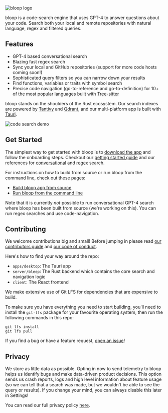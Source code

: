 <picture>
  <source media="(prefers-color-scheme: dark)" srcset="https://assets.bloop.ai/bloop_github_logo_dark.png">
  <img alt="bloop logo" src="https://assets.bloop.ai/bloop_github_logo_light.png">
</picture>

bloop is a code-search engine that uses GPT-4 to answer questions about your code. Search both your local and remote repositories with natural language, regex and filtered queries.

## Features

- GPT-4 based conversational search
- Blazing fast regex search
- Sync your local and GitHub repositories (support for more code hosts coming soon!)
- Sophisticated query filters so you can narrow down your results
- Find functions, variables or traits with symbol search
- Precise code navigation (go-to-reference and go-to-definition) for 10+ of the most popular languages built with [Tree-sitter](https://tree-sitter.github.io/tree-sitter/)

bloop stands on the shoulders of the Rust ecosystem. Our search indexes are powered by [Tantivy](https://github.com/quickwit-oss/tantivy) and [Qdrant](https://github.com/qdrant/qdrant), and our multi-platform app is built with [Tauri](https://github.com/tauri-apps/tauri).

![code search demo](https://assets.bloop.ai/bloop_gpt4_short.gif)

## Get Started

The simplest way to get started with bloop is to [download the app](https://github.com/BloopAI/bloop/releases) and follow the onboarding steps. Checkout our [getting started guide](https://bloop.ai/docs/getting-started) and our references for [conversational](https://bloop.ai/docs/natural-language-queries) and [regex](https://bloop.ai/docs/regex-queries) search.

For instructions on how to build from source or run bloop from the command line, check out these pages:

- [Build bloop app from source](./apps/desktop/README.md)
- [Run bloop from the command line](./server/README.md)

Note that it is currently _not_ possible to run conversational GPT-4 search where bloop has been built from source (we're working on this). You can run regex searches and use code-navigation.

## Contributing

We welcome contributions big and small! Before jumping in please read [our contributors guide](./CONTRIBUTING.md) and [our code of conduct](./CODE_OF_CONDUCT.md).

Here's how to find your way around the repo:

- `apps/desktop`: The Tauri app
- `server/bleep`: The Rust backend which contains the core search and navigation logic
- `client`: The React frontend

We make extensive use of Git LFS for dependencies that are expensive to build.

To make sure you have everything you need to start building, you'll need to
install the `git-lfs` package for your favourite operating system, then run the
following commands in this repo:

    git lfs install
    git lfs pull

If you find a bug or have a feature request, [open an issue](https://github.com/BloopAI/bloop/issues)!

## Privacy

We store as little data as possible. Opting in now to send telemetry to bloop helps us identify bugs and make data-driven product decisions. This option sends us crash reports, logs and high level information about feature usage (so we can tell that a search was made, but we wouldn't be able to see the query or results). If you change your mind, you can always disable this later in Settings!

You can read our full privacy policy [here](https://bloop.ai/privacy).
